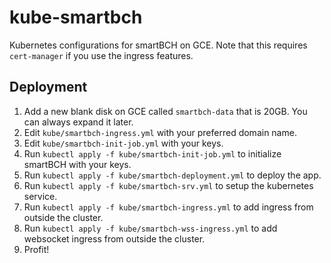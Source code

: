 # kube-smartbch
Kubernetes configurations for smartBCH on GCE. Note that this requires `cert-manager` if you use the ingress features.

## Deployment
1. Add a new blank disk on GCE called `smartbch-data` that is 20GB. You can always expand it later.
2. Edit `kube/smartbch-ingress.yml` with your preferred domain name.
3. Edit `kube/smartbch-init-job.yml` with your keys.
4. Run `kubectl apply -f kube/smartbch-init-job.yml` to initialize smartBCH with your keys.
5. Run `kubectl apply -f kube/smartbch-deployment.yml` to deploy the app.
6. Run `kubectl apply -f kube/smartbch-srv.yml` to setup the kubernetes service.
7. Run `kubectl apply -f kube/smartbch-ingress.yml` to add ingress from outside the cluster.
8. Run `kubectl apply -f kube/smartbch-wss-ingress.yml` to add websocket ingress from outside the cluster.
9. Profit!
